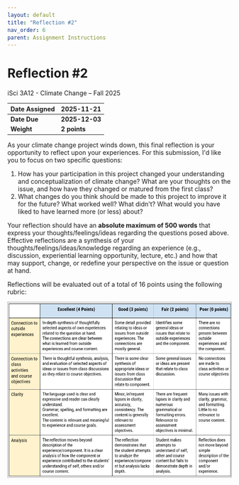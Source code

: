 ```yaml
---
layout: default
title: "Reflection #2"
nav_order: 6
parent: Assignment Instructions
---
```


# Reflection #2
iSci 3A12 - Climate Change – Fall 2025

|Date Assigned|2025-11-21|
|:--|:--|
|**Date Due**|**2025-12-03**|
|**Weight**|**2 points**|

As your climate change project winds down, this final reflection is your opportunity to reflect upon your experiences. For this submission, I'd like you to focus on two specific questions:
1. How has your participation in this project changed your understanding and conceptualization of climate change? What are your thoughts on the issue, and how have they changed or matured from the first class? 
1. What changes do you think should be made to this project to improve it for the future? What worked well? What didn't? What would you have liked to have learned more (or less) about?

Your reflection should have an **absolute maximum of 500 words** that express your thoughts/feelings/ideas regarding the questions posed above. Effective reflections are a synthesis of your thoughts/feelings/ideas/knowledge regarding an experience (e.g., discussion, experiential learning opportunity, lecture, etc.) and how that may support, change, or redefine your perspective on the issue or question at hand.  

Reflections will be evaluated out of a total of 16 points using the following rubric: 

<img src="img/reflection-rubric.png" alt="Assessment rubric" width="700" style="border: 1px solid darkgrey">

